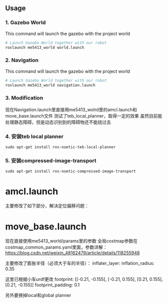 ## Usage

### 1. Gazebo World

This command will launch the gazebo with the project world

```bash
# Launch Gazebo World together with our robot
roslaunch me5413_world world.launch
```

### 2. Navigation

This command will launch the gazebo with the project world

```bash
# Launch Gazebo World together with our robot
roslaunch me5413_world navigation.launch
```

### 3. Modification

现在Navigation.launch里直接用me5413_wolrd里的amcl.launch和move_base.launch文件
测试了teb_local_planner，取得一定的效果
虽然目前能处理静态障碍，但是动态识别到的障碍物还不能绕过去

### 4. 安装teb local planner
```
sudo apt-get install ros-noetic-teb-local-planner
```

### 5. 安装compressed-image-transport
```
sudo apt-get install ros-noetic-compressed-image-transport
```

# amcl.launch
主要修改了如下部分，解决定位偏移问题：
    <param name="gui_publish_rate" value="20.0"/>
    <param name="laser_max_beams" value="2000"/>
    <param name="laser_min_range" value="-1"/>
    <param name="laser_max_range" value="-1"/>
    <param name="min_particles" value="2000"/>
    <param name="max_particles" value="5000"/>
    <param name="update_min_a" value="0.2"/> 

# move_base.launch
现在直接使用me5413_world/params里的参数
全局costmap参数在costmap_common_params.yaml里面，参数详解：https://blog.csdn.net/weixin_48162479/article/details/118255948

主要修改了膨胀半径（必须大于车的半径）：
inflater_layer:
 inflation_radius: 0.35 

这里已根据小车urdf更改
footprint: [[-0.21, -0.155], [-0.21, 0.155], [0.21, 0.155], [0.21, -0.155]]
footprint_padding: 0.1

另外要换掉local和global planner
    <param name="base_global_planner" type="string" value="navfn/NavfnROS" />
    <param name="base_local_planner" value="base_local_planner/TrajectoryPlannerROS"/>

